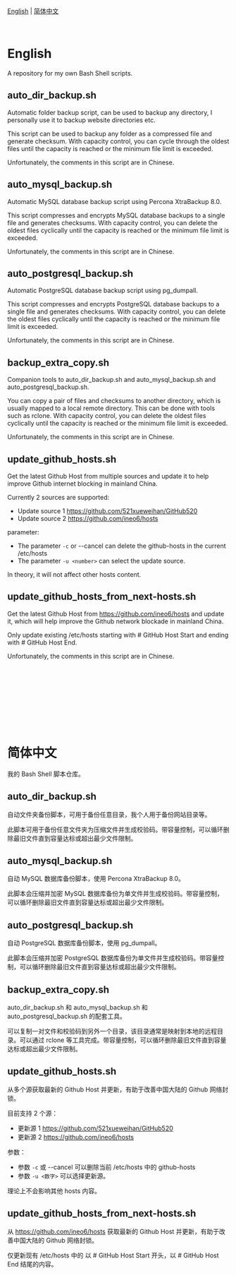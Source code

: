 [English](#english) | [简体中文](#%E7%AE%80%E4%BD%93%E4%B8%AD%E6%96%87)

<br>

# English

A repository for my own Bash Shell scripts.

## auto_dir_backup.sh

Automatic folder backup script, can be used to backup any directory, I personally use it to backup website directories etc.

This script can be used to backup any folder as a compressed file and generate checksum. With capacity control, you can cycle through the oldest files until the capacity is reached or the minimum file limit is exceeded.

Unfortunately, the comments in this script are in Chinese.

## auto_mysql_backup.sh

Automatic MySQL database backup script using Percona XtraBackup 8.0.

This script compresses and encrypts MySQL database backups to a single file and generates checksums. With capacity control, you can delete the oldest files cyclically until the capacity is reached or the minimum file limit is exceeded.

Unfortunately, the comments in this script are in Chinese.

## auto_postgresql_backup.sh

Automatic PostgreSQL database backup script using pg_dumpall.

This script compresses and encrypts PostgreSQL database backups to a single file and generates checksums. With capacity control, you can delete the oldest files cyclically until the capacity is reached or the minimum file limit is exceeded.

Unfortunately, the comments in this script are in Chinese.

## backup_extra_copy.sh

Companion tools to auto_dir_backup.sh and auto_mysql_backup.sh and auto_postgresql_backup.sh.

You can copy a pair of files and checksums to another directory, which is usually mapped to a local remote directory. This can be done with tools such as rclone. With capacity control, you can delete the oldest files cyclically until the capacity is reached or the minimum file limit is exceeded.

Unfortunately, the comments in this script are in Chinese.


## update_github_hosts.sh

Get the latest Github Host from multiple sources and update it to help improve Github internet blocking in mainland China.

Currently 2 sources are supported:
  - Update source 1 https://github.com/521xueweihan/GitHub520
  - Update source 2 https://github.com/ineo6/hosts

parameter:
- The parameter `-c` or --cancel can delete the github-hosts in the current /etc/hosts
- The parameter `-u <number>` can select the update source.

In theory, it will not affect other hosts content.


## update_github_hosts_from_next-hosts.sh

Get the latest Github Host from https://github.com/ineo6/hosts and update it, which will help improve the Github network blockade in mainland China.

Only update existing /etc/hosts starting with # GitHub Host Start and ending with # GitHub Host End.

Unfortunately, the comments in this script are in Chinese.

<br>
<br>
<br>
<br>
<br>
<br>
<br>
<br>

# 简体中文

我的 Bash Shell 脚本仓库。

## auto_dir_backup.sh

自动文件夹备份脚本，可用于备份任意目录，我个人用于备份网站目录等。

此脚本可用于备份任意文件夹为压缩文件并生成校验码。带容量控制，可以循环删除最旧文件直到容量达标或超出最少文件限制。


## auto_mysql_backup.sh

自动 MySQL 数据库备份脚本，使用 Percona XtraBackup 8.0。

此脚本会压缩并加密 MySQL 数据库备份为单文件并生成校验码。带容量控制，可以循环删除最旧文件直到容量达标或超出最少文件限制。

## auto_postgresql_backup.sh

自动 PostgreSQL 数据库备份脚本，使用 pg_dumpall。

此脚本会压缩并加密 PostgreSQL 数据库备份为单文件并生成校验码。带容量控制，可以循环删除最旧文件直到容量达标或超出最少文件限制。

## backup_extra_copy.sh

auto_dir_backup.sh 和 auto_mysql_backup.sh 和 auto_postgresql_backup.sh 的配套工具。

可以复制一对文件和校验码到另外一个目录，该目录通常是映射到本地的远程目录。可以通过 rclone 等工具完成。带容量控制，可以循环删除最旧文件直到容量达标或超出最少文件限制。

## update_github_hosts.sh

从多个源获取最新的 Github Host 并更新，有助于改善中国大陆的 Github 网络封锁。

目前支持 2 个源：
 - 更新源 1 https://github.com/521xueweihan/GitHub520
 - 更新源 2 https://github.com/ineo6/hosts

参数：
- 参数 `-c` 或 --cancel 可以删除当前 /etc/hosts 中的 github-hosts
- 参数 `-u <数字>` 可以选择更新源。

理论上不会影响其他 hosts 内容。

## update_github_hosts_from_next-hosts.sh

从 https://github.com/ineo6/hosts 获取最新的 Github Host 并更新，有助于改善中国大陆的 Github 网络封锁。

仅更新现有 /etc/hosts 中的 以 # GitHub Host Start 开头，以 # GitHub Host End 结尾的内容。
